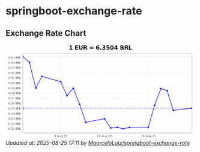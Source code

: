 # springboot-exchange-rate

<!-- EXCHANGE-RATE-START -->
## Exchange Rate Chart

![Exchange Rate Chart](charts/chart.png)*Updated at: 2025-08-25 17:11 by [MaarceloLuiz/springboot-exchange-rate](https://github.com/MaarceloLuiz/springboot-exchange-rate)*


<!-- EXCHANGE-RATE-END -->